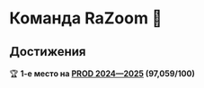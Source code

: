 # Команда RaZoom 👋
## Достижения
🏆 **1-е место на [PROD 2024—2025](https://prodcontest.ru) (97,059/100)**


